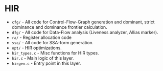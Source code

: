 # HIR
- `cfg/` - All code for Control-Flow-Graph generation and dominant, strict dominance and dominance frontier calculation.
- `dfg/` - All code for Data-Flow analysis (Liveness analyzer, Allias marker).
- `ra/` - Register allocation code
- `ssa/` - All code for SSA-form generation.
- `opt/` - HIR optimizations.
- `hir_types.c` - Misc functions for HIR types.
- `hir.c` - Main logic of this layer.
- `hirgen.c` - Entry point in this layer.